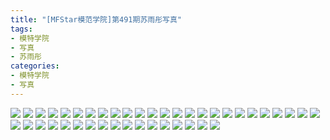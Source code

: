 ```yaml
---
title: "[MFStar模范学院]第491期苏雨彤写真"
tags: 
- 模特学院
- 写真
- 苏雨彤
categories:
- 模特学院
- 写真
---
```


![](https://img.ilovese.xyz/1734708564404.webp)
![](https://img.ilovese.xyz/1734708566089.webp)
![](https://img.ilovese.xyz/1734708567830.webp)
![](https://img.ilovese.xyz/1734708569187.webp)
![](https://img.ilovese.xyz/1734708570877.webp)
![](https://img.ilovese.xyz/1734708572781.webp)
![](https://img.ilovese.xyz/1734708574247.webp)
![](https://img.ilovese.xyz/1734708575585.webp)
![](https://img.ilovese.xyz/1734708577551.webp)
![](https://img.ilovese.xyz/1734708579103.webp)
![](https://img.ilovese.xyz/1734708580353.webp)
![](https://img.ilovese.xyz/1734708581686.webp)
![](https://img.ilovese.xyz/1734708582914.webp)
![](https://img.ilovese.xyz/1734708584682.webp)
![](https://img.ilovese.xyz/1734708585950.webp)
![](https://img.ilovese.xyz/1734708587763.webp)
![](https://img.ilovese.xyz/1734708589817.webp)
![](https://img.ilovese.xyz/1734708591270.webp)
![](https://img.ilovese.xyz/1734708592952.webp)
![](https://img.ilovese.xyz/1734708594578.webp)
![](https://img.ilovese.xyz/1734708595895.webp)
![](https://img.ilovese.xyz/1734708597750.webp)
![](https://img.ilovese.xyz/1734708598923.webp)
![](https://img.ilovese.xyz/1734708600493.webp)
![](https://img.ilovese.xyz/1734708601745.webp)
![](https://img.ilovese.xyz/1734708603638.webp)
![](https://img.ilovese.xyz/1734708605207.webp)
![](https://img.ilovese.xyz/1734708606972.webp)
![](https://img.ilovese.xyz/1734708608211.webp)
![](https://img.ilovese.xyz/1734708609761.webp)
![](https://img.ilovese.xyz/1734708611570.webp)
![](https://img.ilovese.xyz/1734708612947.webp)
![](https://img.ilovese.xyz/1734708614653.webp)
![](https://img.ilovese.xyz/1734708615883.webp)
![](https://img.ilovese.xyz/1734708617278.webp)
![](https://img.ilovese.xyz/1734708618568.webp)
![](https://img.ilovese.xyz/1734708620212.webp)
![](https://img.ilovese.xyz/1734708621804.webp)
![](https://img.ilovese.xyz/1734708623807.webp)
![](https://img.ilovese.xyz/1734708625491.webp)
![](https://img.ilovese.xyz/1734708627045.webp)
![](https://img.ilovese.xyz/1734708628595.webp)
